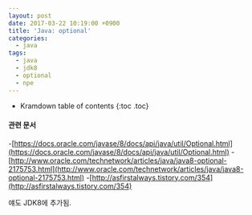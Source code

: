 ```yaml
---
layout: post
date: 2017-03-22 10:19:00 +0900
title: 'Java: optional'
categories:
  - java
tags:
  - java
  - jdk8
  - optional
  - npe
---
```


* Kramdown table of contents
{:toc .toc}

#### 관련 문서

-[https://docs.oracle.com/javase/8/docs/api/java/util/Optional.html](https://docs.oracle.com/javase/8/docs/api/java/util/Optional.html)
-[http://www.oracle.com/technetwork/articles/java/java8-optional-2175753.html](http://www.oracle.com/technetwork/articles/java/java8-optional-2175753.html)
-[http://asfirstalways.tistory.com/354](http://asfirstalways.tistory.com/354)

얘도 JDK8에 추가됨.
